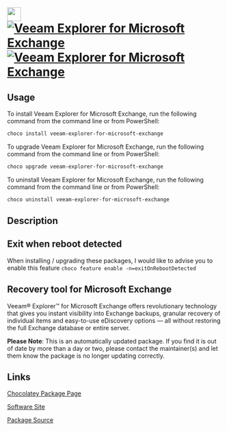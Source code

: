 ﻿# <img src="https://cdn.jsdelivr.net/gh/mkevenaar/chocolatey-packages@79620c3dbe7f3f6a76f7ca918d5b59aa10a61438/icons/veeam-explorer-for-microsoft-exchange.png" width="32" height="32"/> [![Veeam Explorer for Microsoft Exchange](https://img.shields.io/chocolatey/v/veeam-explorer-for-microsoft-exchange.svg?label=Veeam+Explorer+for+Microsoft+Exchange)](https://community.chocolatey.org/packages/veeam-explorer-for-microsoft-exchange) [![Veeam Explorer for Microsoft Exchange](https://img.shields.io/chocolatey/dt/veeam-explorer-for-microsoft-exchange.svg)](https://community.chocolatey.org/packages/veeam-explorer-for-microsoft-exchange)

## Usage

To install Veeam Explorer for Microsoft Exchange, run the following command from the command line or from PowerShell:

```powershell
choco install veeam-explorer-for-microsoft-exchange
```

To upgrade Veeam Explorer for Microsoft Exchange, run the following command from the command line or from PowerShell:

```powershell
choco upgrade veeam-explorer-for-microsoft-exchange
```

To uninstall Veeam Explorer for Microsoft Exchange, run the following command from the command line or from PowerShell:

```powershell
choco uninstall veeam-explorer-for-microsoft-exchange
```

## Description

## Exit when reboot detected

When installing / upgrading these packages, I would like to advise you to enable this feature `choco feature enable -n=exitOnRebootDetected`

## Recovery tool for Microsoft Exchange

Veeam® Explorer™ for Microsoft Exchange offers revolutionary technology that gives you instant visibility into Exchange backups, granular recovery of individual items and easy-to-use eDiscovery options — all without restoring the full Exchange database or entire server.

**Please Note**: This is an automatically updated package. If you find it is
out of date by more than a day or two, please contact the maintainer(s) and
let them know the package is no longer updating correctly.


## Links

[Chocolatey Package Page](https://community.chocolatey.org/packages/veeam-explorer-for-microsoft-exchange)

[Software Site](http://www.veeam.com/)

[Package Source](https://github.com/mkevenaar/chocolatey-packages/tree/master/automatic/veeam-explorer-for-microsoft-exchange)

